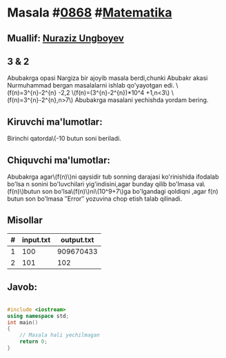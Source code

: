 
<h1>Masala #<a href="https://robocontest.uz/tasks/0868">0868</a> #<a href="https://robocontest.uz/tasks?category=7">Matematika</a></h1>
<h2> Muallif: <a href="https://robocontest.uz/profile/nuraziz_imo">Nuraziz Ungboyev</a></h2>
<h2>3 & 2</h2>
<p>Abubakrga opasi Nargiza bir ajoyib masala berdi,chunki Abubakr akasi Nurmuhammad bergan masalalarni ishlab qo'yayotgan edi.
\(f(n)=3^{n}-2^{n} -2,2
\(f(n)=(3^{n}-2^{n})*10^4 +1,n<3\)
\(f(n)=3^{n}-2^{n},n>7\)
Abubakrga masalani yechishda yordam bering.</p>
<h2>Kiruvchi ma'lumotlar:</h2>
<p>Birinchi qatorda\(-10 butun soni beriladi.</p>
<h2>Chiquvchi ma'lumotlar:</h2>
<p>Abubakrga agar\(f(n)\)ni qaysidir tub sonning darajasi ko'rinishida ifodalab bo'lsa n sonini bo'luvchilari yig'indisini,agar bunday qilib bo'lmasa va\(f(n)\)butun son bo'lsa\(f(n)\)ni\(10^9+7\)ga bo'lgandagi qoldiqni ,agar f(n) butun son bo'lmasa ″Error″ yozuvina chop etish talab qilinadi.</p>
<h2>Misollar</h2>
<table>
    <thead>
        <tr>
            <th>#</th>
            <th>input.txt</th>
            <th>output.txt</th>
        </tr>
    </thead>
    <tbody>
            <tr>
                <td>1</td>
                <td>100</td>
                <td>909670433</td>
            </tr>
            <tr>
                <td>2</td>
                <td>101</td>
                <td>102</td>
            </tr>
    </tbody>
    </table>
    
<h2>Javob:</h2>

######
```cpp
#include <iostream>
using namespace std;
int main()
{
    // Masala hali yechilmagan
    return 0;
}
```
